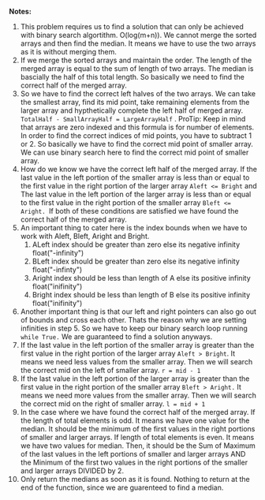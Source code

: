 **Notes:**

1. This problem requires us to find a solution that can only be achieved with binary search algortithm. O(log(m+n)). We cannot merge the sorted arrays and then find the median. It means we have to use the two arrays as it is without merging them.
2. If we merge the sorted arrays and maintain the order. The length of the merged array is equal to the sum of length of two arrays. The median is bascially the half of this total length. So basically we need to find the correct half of the merged array.
3. So we have to find the correct left halves of the two arrays. We can take the smallest array, find its mid point, take remaining elements from the larger array and hypthetically complete the left half of merged array. `TotalHalf - SmallArrayHalf = LargeArrayHalf` . ProTip: Keep in mind that arrays are zero indexed and this formula is for number of elements. In order to find the correct indices of mid points, you have to subtract 1 or 2. So basically we have to find the correct mid point of smaller array. We can use binary search here to find the correct mid point of smaller array.
4. How do we know we have the correct left half of the merged array. If the last value in the left portion of the smaller array is less than or equal to the first value in the right portion of the larger array `Aleft <= Bright` and The last value in the left portion of the larger array is less than or equal to the first value in the right portion of the smaller array `Bleft <= Aright. `If both of these conditions are satisfied we have found the correct half of the merged array.
5. An important thing to cater here is the index bounds when we have to work with Aleft, Bleft, Aright and Bright.
   1. ALeft index should be greater than zero else its negative infinity float("-infinity")
   2. BLeft index should be greater than zero else its negative infinity float("-infinty")
   3. Aright index should be less than length of A else its positive infinity float("inifinity")
   4. Bright index should be less than length of B else its positive infinity float("inifinity")
6. Another important thing is that our left and right pointers can also go out of bounds and cross each other. Thats the reason why we are setting infinities in step 5. So we have to keep our binary search loop running `while True.` We are guaranteed to find a solution anyways.
7. If the last value in the left portion of the smaller array is greater than the first value in the right portion of the larger array `Aleft > Bright`. It means we need less values from the smaller array. Then we will search the correct mid on the left of smaller array. `r = mid - 1`
8. If the last value in the left portion of the larger array is greater than the first value in the right portion of the smaller array `Bleft > Aright.` It means we need more values from the smaller array. Then we will search the correct mid on the right of smaller array. `l = mid + 1`
9. In the case where we have found the correct half of the merged array. If the length of total elements is odd. It means we have one value for the median. It should be the minimum of the first values in the right portions of smaller and larger arrays. If length of total elements is even. It means we have two values for median. Then, it should be the Sum of Maximum of the last values in the left portions of smaller and larger arrays AND the Minimum of the first two values in the right portions of the smaller and larger arrays DIVIDED by 2.
10. Only return the medians as soon as it is found. Nothing to return at the end of the function, since we are guarenteed to find a median.
